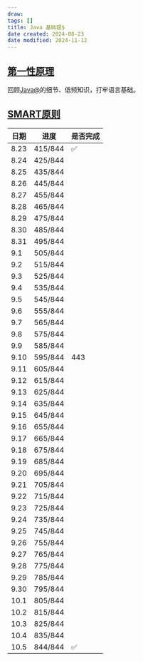 ```yaml
---
draw:
tags: []
title: Java 基础题$
date created: 2024-08-23
date modified: 2024-11-12
---
```


## [第一性原理](第一性原理.md)

回顾[Java@](Java@.md)的细节、低频知识，打牢语言基础。

## [SMART原则](SMART原则.md)

| 日期   | 进度      | 是否完成 |
| ---- | ------- | ---- |
| 8.23 | 415/844 | ✅    |
| 8.24 | 425/844 |      |
| 8.25 | 435/844 |      |
| 8.26 | 445/844 |      |
| 8.27 | 455/844 |      |
| 8.28 | 465/844 |      |
| 8.29 | 475/844 |      |
| 8.30 | 485/844 |      |
| 8.31 | 495/844 |      |
| 9.1  | 505/844 |      |
| 9.2  | 515/844 |      |
| 9.3  | 525/844 |      |
| 9.4  | 535/844 |      |
| 9.5  | 545/844 |      |
| 9.6  | 555/844 |      |
| 9.7  | 565/844 |      |
| 9.8  | 575/844 |      |
| 9.9  | 585/844 |      |
| 9.10 | 595/844 | 443  |
| 9.11 | 605/844 |      |
| 9.12 | 615/844 |      |
| 9.13 | 625/844 |      |
| 9.14 | 635/844 |      |
| 9.15 | 645/844 |      |
| 9.16 | 655/844 |      |
| 9.17 | 665/844 |      |
| 9.18 | 675/844 |      |
| 9.19 | 685/844 |      |
| 9.20 | 695/844 |      |
| 9.21 | 705/844 |      |
| 9.22 | 715/844 |      |
| 9.23 | 725/844 |      |
| 9.24 | 735/844 |      |
| 9.25 | 745/844 |      |
| 9.26 | 755/844 |      |
| 9.27 | 765/844 |      |
| 9.28 | 775/844 |      |
| 9.29 | 785/844 |      |
| 9.30 | 795/844 |      |
| 10.1 | 805/844 |      |
| 10.2 | 815/844 |      |
| 10.3 | 825/844 |      |
| 10.4 | 835/844 |      |
| 10.5 | 844/844 | ✅    |
